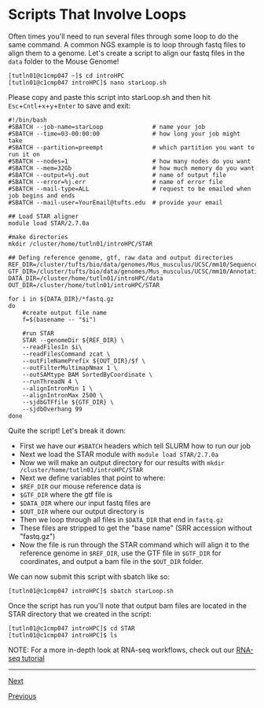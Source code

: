 # Scripts That Involve Loops

Often times you'll need to run several files through some loop to do the same command. A common NGS example is to loop through fastq files to align them to a genome. Let's create a script to align our fastq files in the `data` folder to the Mouse Genome! 

```
[tutln01@c1cmp047 ~]$ cd introHPC
[tutln01@c1cmp047 introHPC]$ nano starLoop.sh
```

Please copy and paste this script into starLoop.sh and then hit `Esc`+`Cntl`+`x`+`y`+`Enter` to save and exit:

```
#!/bin/bash
#SBATCH --job-name=starLoop              # name your job
#SBATCH --time=03-00:00:00               # how long your job might take
#SBATCH --partition=preempt              # which partition you want to run it on
#SBATCH --nodes=1                        # how many nodes do you want
#SBATCH --mem=32Gb                       # how much memory do you want
#SBATCH --output=%j.out                  # name of output file
#SBATCH --error=%j.err                   # name of error file
#SBATCH --mail-type=ALL                  # request to be emailed when job begins and ends
#SBATCH --mail-user=YourEmail@tufts.edu  # provide your email
 
## Load STAR aligner
module load STAR/2.7.0a

#make directories
mkdir /cluster/home/tutln01/introHPC/STAR

## Defing reference genome, gtf, raw data and output directories
REF_DIR=/cluster/tufts/bio/data/genomes/Mus_musculus/UCSC/mm10/Sequence/STAR
GTF_DIR=/cluster/tufts/bio/data/genomes/Mus_musculus/UCSC/mm10/Annotation/Genes/genes.gtf
DATA_DIR=/cluster/home/tutln01/introHPC/data
OUT_DIR=/cluster/home/tutln01/introHPC/STAR

for i in ${DATA_DIR}/*fastq.gz
do
    #create output file name
    f=$(basename -- "$i")
   
    #run STAR
    STAR --genomeDir ${REF_DIR} \
    --readFilesIn $i\
    --readFilesCommand zcat \
    --outFileNamePrefix ${OUT_DIR}/$f \
    --outFilterMultimapNmax 1 \
    --outSAMtype BAM SortedByCoordinate \
    --runThreadN 4 \
    --alignIntronMin 1 \
    --alignIntronMax 2500 \
    --sjdbGTFfile ${GTF_DIR} \
    --sjdbOverhang 99
done
```
Quite the script! Let's break it down:
- First we have our `#SBATCH` headers which tell SLURM how to run our job
- Next we load the STAR module with `module load STAR/2.7.0a`
- Now we will make an output directory for our results with `mkdir /cluster/home/tutln01/introHPC/STAR`
- Next we define variables that point to where:
 - `$REF_DIR` our mouse reference data is 
 - `$GTF_DIR` where the gtf file is
 - `$DATA_DIR` where our input fastq files are
 - `$OUT_DIR` where our output directory is
- Then we loop through all files in `$DATA_DIR` that end in `fastq.gz`
- These files are stripped to get the "base name" (SRR accession without "fastq.gz")
- Now the file is run through the STAR command which will align it to the reference genome in `$REF_DIR`, use the GTF file in `$GTF_DIR` for coordinates, and output a bam file in the `$OUT_DIR` folder. 

We can now submit this script with sbatch like so:

```
[tutln01@c1cmp047 introHPC]$ sbatch starLoop.sh
```

Once the script has run you'll note that output bam files are located in the STAR directory that we created in the script:

```
[tutln01@c1cmp047 introHPC]$ cd STAR
[tutln01@c1cmp047 introHPC]$ ls
```
NOTE: For a more in-depth look at RNA-seq workflows, check out our [RNA-seq tutorial](https://huoww07.github.io/Bioinformatics-for-RNA-Seq/)

_____________________________________________________________________________________________________________________________________________________

[Next](./introHPC6.md)

[Previous](./introHPC4.md)

